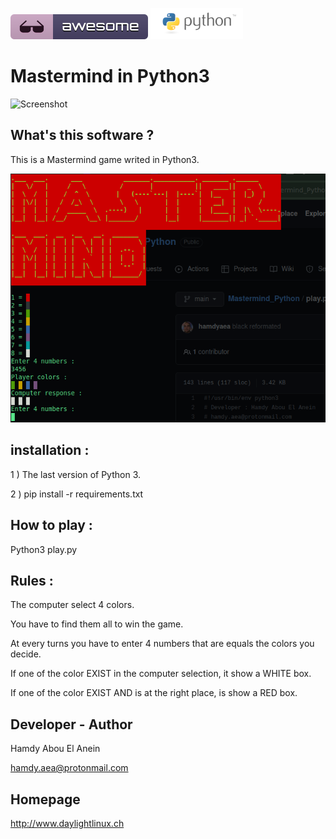 ![Awesome](awesome.svg) ![Python](python.png)      

# Mastermind in Python3    

![Screenshot](masterming.jpg)    

## What's this software ?     

This is a Mastermind game writed in Python3.     

![Screenshot2](gamepic.png)    


## installation :  


1 ) The last version of Python 3.    

2 ) pip install -r requirements.txt

## How to play :     

Python3 play.py    


## Rules :      
  
The computer select 4 colors.   

You have to find them all to win the game.   

At every turns you have to enter 4 numbers that are equals the colors you decide.   

If one of the color EXIST in the computer selection, it show a WHITE box.   

If one of the color EXIST AND is at the right place, is show a RED box.  

## Developer - Author    

Hamdy Abou El Anein   

hamdy.aea@protonmail.com    

## Homepage

http://www.daylightlinux.ch 
